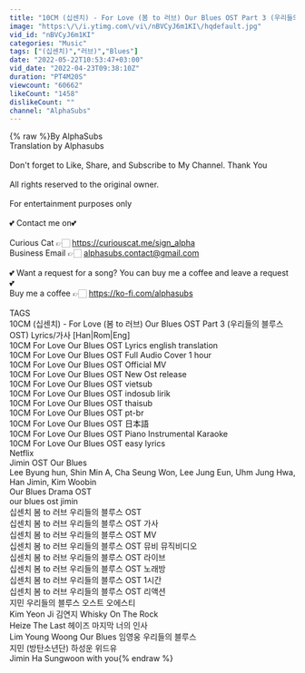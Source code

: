 ```yaml
---
title: "10CM (십센치) - For Love (봄 to 러브) Our Blues OST Part 3 (우리들의 블루스 OST) Lyrics\/가사 [Han|Rom|Eng]"
image: "https:\/\/i.ytimg.com\/vi\/nBVCyJ6m1KI\/hqdefault.jpg"
vid_id: "nBVCyJ6m1KI"
categories: "Music"
tags: ["(십센치)","러브)","Blues"]
date: "2022-05-22T10:53:47+03:00"
vid_date: "2022-04-23T09:38:10Z"
duration: "PT4M20S"
viewcount: "60662"
likeCount: "1458"
dislikeCount: ""
channel: "AlphaSubs"
---
```

{% raw %}By AlphaSubs<br />Translation by Alphasubs<br /><br />Don't forget to Like, Share, and Subscribe to My Channel. Thank You<br /><br />All rights reserved to the original owner. <br /><br />For entertainment purposes only <br /><br />💕 Contact me on💕<br /><br />Curious Cat 👉🏻 <a rel="nofollow" target="blank" href="https://curiouscat.me/sign_alpha">https://curiouscat.me/sign_alpha</a><br />Business Email 👉🏻 alphasubs.contact@gmail.com<br /><br />💕 Want a request for a song? You can buy me a coffee and leave a request 💕<br />Buy me a coffee 👉🏻 <a rel="nofollow" target="blank" href="https://ko-fi.com/alphasubs">https://ko-fi.com/alphasubs</a><br /><br />TAGS<br />10CM (십센치) - For Love (봄 to 러브) Our Blues OST Part 3 (우리들의 블루스 OST) Lyrics/가사 [Han|Rom|Eng]<br />10CM For Love Our Blues OST Lyrics english translation<br />10CM For Love Our Blues OST Full Audio Cover 1 hour<br />10CM For Love Our Blues OST Official MV<br />10CM For Love Our Blues OST New Ost release<br />10CM For Love Our Blues OST vietsub<br />10CM For Love Our Blues OST indosub lirik<br />10CM For Love Our Blues OST thaisub<br />10CM For Love Our Blues OST pt-br<br />10CM For Love Our Blues OST 日本語<br />10CM For Love Our Blues OST Piano Instrumental Karaoke<br />10CM For Love Our Blues OST easy lyrics<br />Netflix<br />Jimin OST Our Blues <br />Lee Byung hun, Shin Min A, Cha Seung Won, Lee Jung Eun, Uhm Jung Hwa, Han Jimin, Kim Woobin<br />Our Blues Drama OST<br />our blues ost jimin<br />십센치 봄 to 러브 우리들의 블루스 OST <br />십센치 봄 to 러브 우리들의 블루스 OST 가사<br />십센치 봄 to 러브 우리들의 블루스 OST MV<br />십센치 봄 to 러브 우리들의 블루스 OST 뮤비 뮤직비디오<br />십센치 봄 to 러브 우리들의 블루스 OST 라이브 <br />십센치 봄 to 러브 우리들의 블루스 OST 노래방<br />십센치 봄 to 러브 우리들의 블루스 OST 1시간<br />십센치 봄 to 러브 우리들의 블루스 OST 리액션<br />지민 우리들의 블루스 오스트 오에스티<br />Kim Yeon Ji 김연지 Whisky On The Rock<br />Heize The Last 헤이즈 마지막 너의 인사<br />Lim Young Woong Our Blues 임영웅 우리들의 블루스<br />지민 (방탄소년단) 하성운 위드유 <br />Jimin Ha Sungwoon with you{% endraw %}
